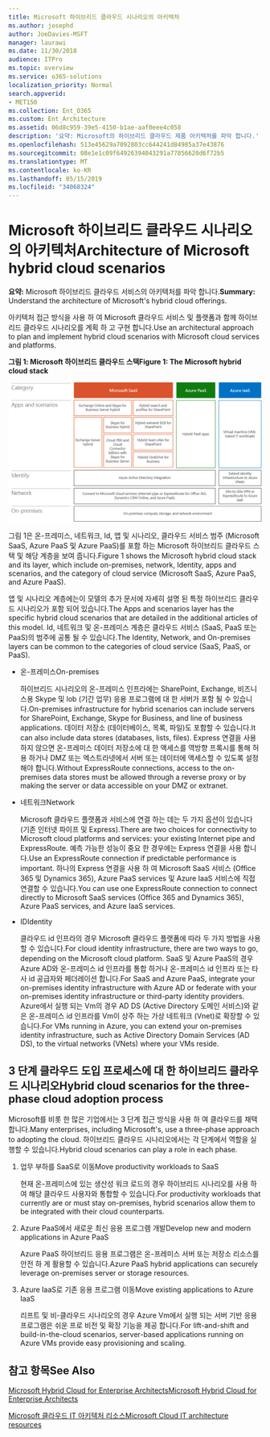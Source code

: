 ```yaml
---
title: Microsoft 하이브리드 클라우드 시나리오의 아키텍처
ms.author: josephd
author: JoeDavies-MSFT
manager: laurawi
ms.date: 11/30/2018
audience: ITPro
ms.topic: overview
ms.service: o365-solutions
localization_priority: Normal
search.appverid:
- MET150
ms.collection: Ent_O365
ms.custom: Ent_Architecture
ms.assetid: 06d8c959-39e5-4150-b1ae-aaf0eee4c058
description: '요약: Microsoft의 하이브리드 클라우드 제품 아키텍처를 파악 합니다.'
ms.openlocfilehash: 513e45629a7092803cc644241d84985a37e43876
ms.sourcegitcommit: 08e1e1c09f64926394043291a77856620d6f72b5
ms.translationtype: MT
ms.contentlocale: ko-KR
ms.lasthandoff: 05/15/2019
ms.locfileid: "34068324"
---
```

# <a name="architecture-of-microsoft-hybrid-cloud-scenarios"></a><span data-ttu-id="65147-103">Microsoft 하이브리드 클라우드 시나리오의 아키텍처</span><span class="sxs-lookup"><span data-stu-id="65147-103">Architecture of Microsoft hybrid cloud scenarios</span></span>

 <span data-ttu-id="65147-104">**요약:** Microsoft 하이브리드 클라우드 서비스의 아키텍처를 파악 합니다.</span><span class="sxs-lookup"><span data-stu-id="65147-104">**Summary:** Understand the architecture of Microsoft's hybrid cloud offerings.</span></span>
  
<span data-ttu-id="65147-105">아키텍처 접근 방식을 사용 하 여 Microsoft 클라우드 서비스 및 플랫폼과 함께 하이브리드 클라우드 시나리오를 계획 하 고 구현 합니다.</span><span class="sxs-lookup"><span data-stu-id="65147-105">Use an architectural approach to plan and implement hybrid cloud scenarios with Microsoft cloud services and platforms.</span></span>
  
<span data-ttu-id="65147-106">**그림 1: Microsoft 하이브리드 클라우드 스택**</span><span class="sxs-lookup"><span data-stu-id="65147-106">**Figure 1: The Microsoft hybrid cloud stack**</span></span>

![Microsoft 하이브리드 클라우드 스택](media/Hybrid-Poster/Hybrid-Cloud-Stack.png)
  
<span data-ttu-id="65147-108">그림 1은 온-프레미스, 네트워크, Id, 앱 및 시나리오, 클라우드 서비스 범주 (Microsoft SaaS, Azure PaaS 및 Azure PaaS)를 포함 하는 Microsoft 하이브리드 클라우드 스택 및 해당 계층을 보여 줍니다.</span><span class="sxs-lookup"><span data-stu-id="65147-108">Figure 1 shows the Microsoft hybrid cloud stack and its layer, which include on-premises, network, Identity, apps and scenarios, and the category of cloud service (Microsoft SaaS, Azure PaaS, and Azure PaaS).</span></span>
  
<span data-ttu-id="65147-109">앱 및 시나리오 계층에는이 모델의 추가 문서에 자세히 설명 된 특정 하이브리드 클라우드 시나리오가 포함 되어 있습니다.</span><span class="sxs-lookup"><span data-stu-id="65147-109">The Apps and scenarios layer has the specific hybrid cloud scenarios that are detailed in the additional articles of this model.</span></span> <span data-ttu-id="65147-110">Id, 네트워크 및 온-프레미스 계층은 클라우드 서비스 (SaaS, PaaS 또는 PaaS)의 범주에 공통 될 수 있습니다.</span><span class="sxs-lookup"><span data-stu-id="65147-110">The Identity, Network, and On-premises layers can be common to the categories of cloud service (SaaS, PaaS, or PaaS).</span></span>
  
- <span data-ttu-id="65147-111">온-프레미스</span><span class="sxs-lookup"><span data-stu-id="65147-111">On-premises</span></span>
    
    <span data-ttu-id="65147-112">하이브리드 시나리오의 온-프레미스 인프라에는 SharePoint, Exchange, 비즈니스용 Skype 및 lob (기간 업무) 응용 프로그램에 대 한 서버가 포함 될 수 있습니다.</span><span class="sxs-lookup"><span data-stu-id="65147-112">On-premises infrastructure for hybrid scenarios can include servers for SharePoint, Exchange, Skype for Business, and line of business applications.</span></span> <span data-ttu-id="65147-113">데이터 저장소 (데이터베이스, 목록, 파일)도 포함할 수 있습니다.</span><span class="sxs-lookup"><span data-stu-id="65147-113">It can also include data stores (databases, lists, files).</span></span> <span data-ttu-id="65147-114">Express 연결을 사용 하지 않으면 온-프레미스 데이터 저장소에 대 한 액세스를 역방향 프록시를 통해 허용 하거나 DMZ 또는 엑스트라넷에서 서버 또는 데이터에 액세스할 수 있도록 설정 해야 합니다.</span><span class="sxs-lookup"><span data-stu-id="65147-114">Without ExpressRoute connections, access to the on-premises data stores must be allowed through a reverse proxy or by making the server or data accessible on your DMZ or extranet.</span></span>
    
- <span data-ttu-id="65147-115">네트워크</span><span class="sxs-lookup"><span data-stu-id="65147-115">Network</span></span>
    
    <span data-ttu-id="65147-116">Microsoft 클라우드 플랫폼과 서비스에 연결 하는 데는 두 가지 옵션이 있습니다 (기존 인터넷 파이프 및 Express).</span><span class="sxs-lookup"><span data-stu-id="65147-116">There are two choices for connectivity to Microsoft cloud platforms and services: your existing Internet pipe and ExpressRoute.</span></span> <span data-ttu-id="65147-117">예측 가능한 성능이 중요 한 경우에는 Express 연결을 사용 합니다.</span><span class="sxs-lookup"><span data-stu-id="65147-117">Use an ExpressRoute connection if predictable performance is important.</span></span> <span data-ttu-id="65147-118">하나의 Express 연결을 사용 하 여 Microsoft SaaS 서비스 (Office 365 및 Dynamics 365), Azure PaaS services 및 Azure IaaS 서비스에 직접 연결할 수 있습니다.</span><span class="sxs-lookup"><span data-stu-id="65147-118">You can use one ExpressRoute connection to connect directly to Microsoft SaaS services (Office 365 and Dynamics 365), Azure PaaS services, and Azure IaaS services.</span></span>
    
- <span data-ttu-id="65147-119">ID</span><span class="sxs-lookup"><span data-stu-id="65147-119">Identity</span></span>
    
    <span data-ttu-id="65147-120">클라우드 id 인프라의 경우 Microsoft 클라우드 플랫폼에 따라 두 가지 방법을 사용할 수 있습니다.</span><span class="sxs-lookup"><span data-stu-id="65147-120">For cloud identity infrastructure, there are two ways to go, depending on the Microsoft cloud platform.</span></span> <span data-ttu-id="65147-121">SaaS 및 Azure PaaS의 경우 Azure AD와 온-프레미스 id 인프라를 통합 하거나 온-프레미스 id 인프라 또는 타사 id 공급자와 페더레이션 합니다.</span><span class="sxs-lookup"><span data-stu-id="65147-121">For SaaS and Azure PaaS, integrate your on-premises identity infrastructure with Azure AD or federate with your on-premises identity infrastructure or third-party identity providers.</span></span> <span data-ttu-id="65147-122">Azure에서 실행 되는 Vm의 경우 AD DS (Active Directory 도메인 서비스)와 같은 온-프레미스 id 인프라를 Vm이 상주 하는 가상 네트워크 (Vnet)로 확장할 수 있습니다.</span><span class="sxs-lookup"><span data-stu-id="65147-122">For VMs running in Azure, you can extend your on-premises identity infrastructure, such as Active Directory Domain Services (AD DS), to the virtual networks (VNets) where your VMs reside.</span></span>
    
## <a name="hybrid-cloud-scenarios-for-the-three-phase-cloud-adoption-process"></a><span data-ttu-id="65147-123">3 단계 클라우드 도입 프로세스에 대 한 하이브리드 클라우드 시나리오</span><span class="sxs-lookup"><span data-stu-id="65147-123">Hybrid cloud scenarios for the three-phase cloud adoption process</span></span>

<span data-ttu-id="65147-124">Microsoft를 비롯 한 많은 기업에서는 3 단계 접근 방식을 사용 하 여 클라우드를 채택 합니다.</span><span class="sxs-lookup"><span data-stu-id="65147-124">Many enterprises, including Microsoft's, use a three-phase approach to adopting the cloud.</span></span> <span data-ttu-id="65147-125">하이브리드 클라우드 시나리오에서는 각 단계에서 역할을 실행할 수 있습니다.</span><span class="sxs-lookup"><span data-stu-id="65147-125">Hybrid cloud scenarios can play a role in each phase.</span></span>
  
1. <span data-ttu-id="65147-126">업무 부하를 SaaS로 이동</span><span class="sxs-lookup"><span data-stu-id="65147-126">Move productivity workloads to SaaS</span></span>
    
    <span data-ttu-id="65147-127">현재 온-프레미스에 있는 생산성 워크 로드의 경우 하이브리드 시나리오를 사용 하 여 해당 클라우드 사용자와 통합할 수 있습니다.</span><span class="sxs-lookup"><span data-stu-id="65147-127">For productivity workloads that currently are or must stay on-premises, hybrid scenarios allow them to be integrated with their cloud counterparts.</span></span>
    
2. <span data-ttu-id="65147-128">Azure PaaS에서 새로운 최신 응용 프로그램 개발</span><span class="sxs-lookup"><span data-stu-id="65147-128">Develop new and modern applications in Azure PaaS</span></span>
    
    <span data-ttu-id="65147-129">Azure PaaS 하이브리드 응용 프로그램은 온-프레미스 서버 또는 저장소 리소스를 안전 하 게 활용할 수 있습니다.</span><span class="sxs-lookup"><span data-stu-id="65147-129">Azure PaaS hybrid applications can securely leverage on-premises server or storage resources.</span></span>
    
3. <span data-ttu-id="65147-130">Azure IaaS로 기존 응용 프로그램 이동</span><span class="sxs-lookup"><span data-stu-id="65147-130">Move existing applications to Azure IaaS</span></span>
    
    <span data-ttu-id="65147-131">리프트 및 비-클라우드 시나리오의 경우 Azure Vm에서 실행 되는 서버 기반 응용 프로그램은 쉬운 프로 비전 및 확장 기능을 제공 합니다.</span><span class="sxs-lookup"><span data-stu-id="65147-131">For lift-and-shift and build-in-the-cloud scenarios, server-based applications running on Azure VMs provide easy provisioning and scaling.</span></span>
    
## <a name="see-also"></a><span data-ttu-id="65147-132">참고 항목</span><span class="sxs-lookup"><span data-stu-id="65147-132">See Also</span></span>

[<span data-ttu-id="65147-133">Microsoft Hybrid Cloud for Enterprise Architects</span><span class="sxs-lookup"><span data-stu-id="65147-133">Microsoft Hybrid Cloud for Enterprise Architects</span></span>](microsoft-hybrid-cloud-for-enterprise-architects.md)
  
[<span data-ttu-id="65147-134">Microsoft 클라우드 IT 아키텍처 리소스</span><span class="sxs-lookup"><span data-stu-id="65147-134">Microsoft Cloud IT architecture resources</span></span>](microsoft-cloud-it-architecture-resources.md)

